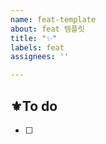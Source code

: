 ```yaml
---
name: feat-template
about: feat 템플릿
title: "✨"
labels: feat
assignees: ''

---
```


## ⚜️To do

- [ ]
